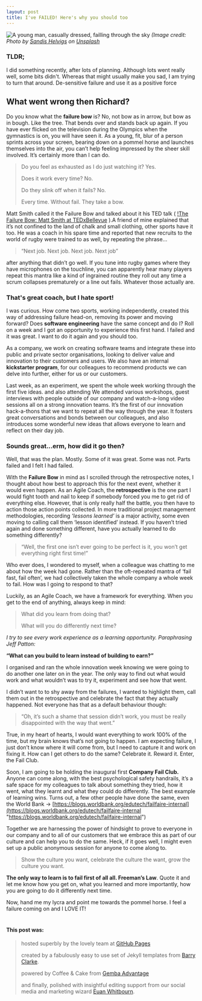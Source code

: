 ```yaml
---
layout: post
title: I've FAILED! Here's why you should too
---
```


![A young man, casually dressed, failling through the sky](https://richardfreeman.me.uk/images/fail-blog-failing-title.png)
*(Image credit: Photo by [Sandis Helvigs](https://unsplash.com/@sandishelvigs?utm_source=unsplash&utm_medium=referral&utm_content=creditCopyText) on [Unsplash](/s/photos/acrobatic?utm_source=unsplash&utm_medium=referral&utm_content=creditCopyText)*

### TLDR; 
I did something recently, after lots of planning. Although lots went really well, some bits didn't. Whereas that might usually make you sad, I am trying to turn that around. De-sensitive failure and use it as a positive force

## What went wrong then Richard?
Do you know what the **failure bow** is? No, not bow as in arrow, but bow as in bough. Like the tree. That bends over and stands back up again. If you have ever flicked on the television during the Olympics when the gymnastics is on, you will have seen it. As a young, fit, blur of a person sprints across your screen, bearing down on a pommel horse and launches themselves into the air, you can’t help feeling impressed by the sheer skill involved. It’s certainly more than I can do.

> Do you feel as exhausted as I do just watching it? Yes.
> 
> Does it work every time? No.
> 
> Do they slink off when it fails? No.
> 
> Every time. Without fail. They take a bow.

Matt Smith called it the Failure Bow and talked about it his TED talk ( [!The Failure Bow: Matt Smith at TEDxBellevue](https://www.youtube.com/watch?v=cXuD2zHVeB0) ).A friend of mine explained that it’s not confined to the land of chalk and small clothing, other sports have it too. He was a coach in his spare time and reported that new recruits to the world of rugby were trained to as well, by repeating the phrase…

> “Next job. Next job. Next job. Next job”

after anything that didn’t go well. If you tune into rugby games where they have microphones on the touchline, you can apparently hear many players repeat this mantra like a kind of ingrained routine they roll out any time a scrum collapses prematurely or a line out fails. Whatever those actually are.

### That's great coach, but I hate sport!

I was curious. How come two sports, working independently, created this way of addressing failure head-on, removing its power and moving forward? Does **software engineering** have the same concept and do I? Roll on a week and I got an opportunity to experience this first hand. I failed and it was great. I want to do it again and you should too.

As a company, we work on creating software teams and integrate these into public and private sector organisations, looking to deliver value and innovation to their customers and users. We also have an internal **kickstarter program**, for our colleagues to recommend products we can delve into further, either for us or our customers. 

Last week, as an experiment, we spent the whole week working through the first five ideas. and also attending We attended various workshops, guest interviews with people outside of our company and watch-a-long video sessions all on a strong innovation teams. It’s the first of our innovation hack-a-thons that we want to repeat all the way through the year. It fosters great conversations and bonds between our colleagues, and also introduces some wonderful new ideas that allows everyone to learn and reflect on their day job.

### Sounds great...erm, how did it go then?

Well, that was the plan. Mostly. Some of it was great. Some was not. Parts failed and I felt I had failed.

With the **Failure Bow** in mind as I scrolled through the retrospective notes, I thought about how best to approach this for the next event, whether it would even happen. As an Agile Coach, the **retrospective** is the one part I would fight tooth and nail to keep if somebody forced you me to get rid of everything else. However, that is only really half the battle, you then have to action those action points collected. In more traditional project management methodologies, recording *‘lessons learned’* is a major activity, some even moving to calling call them ‘lesson identified’ instead. If you haven’t tried again and done something different, have you actually learned to do something differently?

> “Well, the first one isn’t ever going to be perfect is it, you won’t get everything right first time!”

Who ever does, I wondered to myself, when a colleague was chatting to me about how the week had gone. Rather than the oft-repeated mantra of ‘fail fast, fail often’, we had collectively taken the whole company a whole week to fail. How was I going to respond to that?

Luckily, as an Agile Coach, we have a framework for everything. When you get to the end of anything, always keep in mind:

> What did you learn from doing that?
> 
> What will you do differently next time?

*I try to see every work experience as a learning opportunity. Paraphrasing Jeff Patton:*

**“What can you build to learn instead of building to earn?”**

I organised and ran the whole innovation week knowing we were going to do another one later on in the year. The only way to find out what would work and what wouldn’t was to try it, experiment and see how that went.

I didn’t want to to shy away from the failures, I wanted to highlight them, call them out in the retrospective and celebrate the fact that they actually happened. Not everyone has that as a default behaviour though:

> “Oh, it’s such a shame that session didn’t work, you must be really disappointed with the way that went.”

True, in my heart of hearts, I would want everything to work 100% of the time, but my brain knows that’s not going to happen. I am expecting failure, I just don’t know where it will come from, but I need to capture it and work on fixing it. How can I get others to do the same? Celebrate it. Reward it. Enter, the Fail Club.

Soon, I am going to be holding the inaugural first **Company Fail Club.** Anyone can come along, with the best psychological safety handrails, it’s a safe space for my colleagues to talk about something they tried, how it went, what they learnt and what they could do differently. The best example of learning wins. Turns out, a few other people have done the same, even the World Bank → [https://blogs.worldbank.org/edutech/failfaire-internal](https://blogs.worldbank.org/edutech/failfaire-internal "https://blogs.worldbank.org/edutech/failfaire-internal")

Together we are harnessing the power of hindsight to prove to everyone in our company and to all of our customers that we embrace this as part of our culture and can help you to do the same. Heck, if it goes well, I might even set up a public anonymous session for anyone to come along to.

> Show the culture you want, celebrate the culture the want, grow the culture you want.

**The only way to learn is to fail first of all all. Freeman’s Law**. Quote it and let me know how you get on, what you learned and more importantly, how you are going to do it differently next time.

Now, hand me my lycra and point me towards the pommel horse. I feel a failure coming on and I LOVE IT!
#
#### This post was:
> 
> hosted superbly by the lovely team at [GitHub Pages](https://pages.github.com/)
> 
> created by a fabulously easy to use set of Jekyll templates from [Barry Clarke](https://www.jekyllnow.com/ "Check out the live demo of the Jekyll now theme from Barry here with examples of text to use").
> 
> powered by Coffee & Cake from [Gemba Advantage](https://www.gembaadvantage.com "the lovely people who bravely employ me as an Agile Coach working with Public Sector customers across the UK") 
> 
> and finally, polished with insightful editing support from our social media and marketing wizard [Euan Whitbourn](https://www.linkedin.com/in/euan-whitbourn-117332170/ "our amazing social media and marketing whizz kid").
<!--stackedit_data:
eyJoaXN0b3J5IjpbLTI5MzQ4NjIyOCwzODMxNDM4ODcsMjEwMT
A2NjM0LDU2MTAwNzA2NCwxNjk2OTUzNDMyLC0xMzA4NjUzODE3
LC0xMzk2ODI1Mjc3LDEzMzQ1MDc2MTgsLTE2NTU3OTAzNDksNz
MwOTk4MTE2XX0=
-->